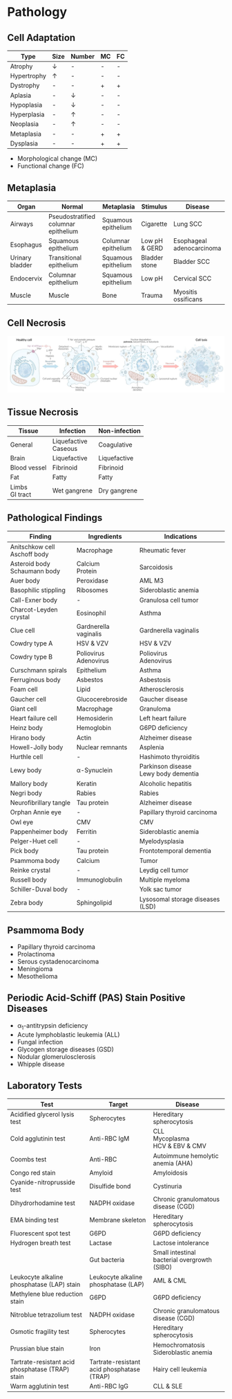 # Pathology

## Cell Adaptation

|Type|Size|Number|MC|FC|
|-|-|-|-|-|
|Atrophy|↓|-|-|-|
|Hypertrophy|↑|-|-|-|
|Dystrophy|-|-|+|+|
|Aplasia|-|↓|-|-|
|Hypoplasia|-|↓|-|-|
|Hyperplasia|-|↑|-|-|
|Neoplasia|-|↑|-|-|
|Metaplasia|-|-|+|+|
|Dysplasia|-|-|+|+|

- Morphological change (MC)
- Functional change (FC)

## Metaplasia

|Organ|Normal|Metaplasia|Stimulus|Disease|
|-|-|-|-|-|
|Airways|Pseudostratified columnar epithelium|Squamous epithelium|Cigarette|Lung SCC|
|Esophagus|Squamous epithelium|Columnar epithelium|Low pH & GERD|Esophageal adenocarcinoma|
|Urinary bladder|Transitional epithelium|Squamous epithelium|Bladder stone|Bladder SCC|
|Endocervix|Columnar epithelium|Squamous epithelium|Low pH|Cervical SCC|
|Muscle|Muscle|Bone|Trauma|Myositis ossificans|

## Cell Necrosis

![](../Figures/Cell%20Necrosis.jpg)

## Tissue Necrosis

|Tissue|Infection|Non-infection|
|-|-|-|
|General|Liquefactive<br>Caseous|Coagulative|
|Brain|Liquefactive|Liquefactive|
|Blood vessel|Fibrinoid|Fibrinoid|
|Fat|Fatty|Fatty|
|Limbs<br>GI tract|Wet gangrene|Dry gangrene|

## Pathological Findings

|Finding|Ingredients|Indications|
|-|-|-|
|Anitschkow cell<br>Aschoff body|Macrophage|Rheumatic fever|
|Asteroid body<br>Schaumann body|Calcium<br>Protein|Sarcoidosis|
|Auer body|Peroxidase|AML M3|
|Basophilic stippling|Ribosomes|Sideroblastic anemia|
|Call-Exner body|-|Granulosa cell tumor|
|Charcot-Leyden crystal|Eosinophil|Asthma|
|Clue cell|Gardnerella vaginalis|Gardnerella vaginalis|
|Cowdry type A|HSV & VZV|HSV & VZV|
|Cowdry type B|Poliovirus<br>Adenovirus|Poliovirus<br>Adenovirus|
|Curschmann spirals|Epithelium|Asthma|
|Ferruginous body|Asbestos|Asbestosis|
|Foam cell|Lipid|Atherosclerosis|
|Gaucher cell|Glucocerebroside|Gaucher disease|
|Giant cell|Macrophage|Granuloma|
|Heart failure cell|Hemosiderin|Left heart failure|
|Heinz body|Hemoglobin|G6PD deficiency|
|Hirano body|Actin|Alzheimer disease|
|Howell-Jolly body|Nuclear remnants|Asplenia|
|Hurthle cell|-|Hashimoto thyroiditis|
|Lewy body|α-Synuclein|Parkinson disease<br>Lewy body dementia|
|Mallory body|Keratin|Alcoholic hepatitis|
|Negri body|Rabies|Rabies|
|Neurofibrillary tangle|Tau protein|Alzheimer disease|
|Orphan Annie eye|-|Papillary thyroid carcinoma|
|Owl eye|CMV|CMV|
|Pappenheimer body|Ferritin|Sideroblastic anemia|
|Pelger-Huet cell|-|Myelodysplasia|
|Pick body|Tau protein|Frontotemporal dementia|
|Psammoma body|Calcium|Tumor|
|Reinke crystal|-|Leydig cell tumor|
|Russell body|Immunoglobulin|Multiple myeloma|
|Schiller-Duval body|-|Yolk sac tumor|
|Zebra body|Sphingolipid|Lysosomal storage diseases (LSD)|

## Psammoma Body

- Papillary thyroid carcinoma
- Prolactinoma
- Serous cystadenocarcinoma
- Meningioma
- Mesothelioma

## Periodic Acid-Schiff (PAS) Stain Positive Diseases

- α<sub>1</sub>-antitrypsin deficiency
- Acute lymphoblastic leukemia (ALL)
- Fungal infection
- Glycogen storage diseases (GSD)
- Nodular glomerulosclerosis
- Whipple disease

## Laboratory Tests

|Test|Target|Disease|
|-|-|-|
|Acidified glycerol lysis test|Spherocytes|Hereditary spherocytosis|
|Cold agglutinin test|Anti-RBC IgM|CLL<br>Mycoplasma<br>HCV & EBV & CMV|
|Coombs test|Anti-RBC|Autoimmune hemolytic anemia (AHA)|
|Congo red stain|Amyloid|Amyloidosis|
|Cyanide-nitroprusside test|Disulfide bond|Cystinuria|
|Dihydrorhodamine test|NADPH oxidase|Chronic granulomatous disease (CGD)|
|EMA binding test|Membrane skeleton|Hereditary spherocytosis|
|Fluorescent spot test|G6PD|G6PD deficiency|
|Hydrogen breath test|Lactase|Lactose intolerance|
||Gut bacteria|Small intestinal bacterial overgrowth (SIBO)|
|Leukocyte alkaline phosphatase (LAP) stain|Leukocyte alkaline phosphatase (LAP)|AML & CML|
|Methylene blue reduction stain|G6PD|G6PD deficiency|
|Nitroblue tetrazolium test|NADPH oxidase|Chronic granulomatous disease (CGD)|
|Osmotic fragility test|Spherocytes|Hereditary spherocytosis|
|Prussian blue stain|Iron|Hemochromatosis<br>Sideroblastic anemia|
|Tartrate-resistant acid phosphatase (TRAP) stain|Tartrate-resistant acid phosphatase (TRAP)|Hairy cell leukemia|
|Warm agglutinin test|Anti-RBC IgG|CLL & SLE|
